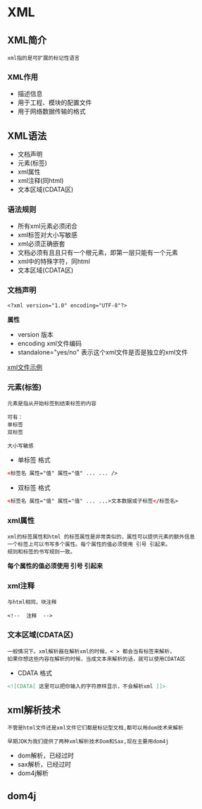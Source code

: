 XML
==


## XML简介
```text
xml指的是可扩展的标记性语言
```

### XML作用
* 描述信息
* 用于工程、模块的配置文件
* 用于网络数据传输的格式


## XML语法
* 文档声明
* 元素(标签)
* xml属性
* xml注释(同html)
* 文本区域(CDATA区)

### 语法规则
* 所有xml元素必须闭合
* xml标签对大小写敏感
* xml必须正确嵌套
* 文档必须有且且只有一个根元素，即第一层只能有一个元素
* xml中的特殊字符，同html
* 文本区域(CDATA区)

### 文档声明
```text
<?xml version="1.0" encoding="UTF-8"?>
```
**属性**  
* version  版本
* encoding  xml文件编码
* standalone="yes/no"  表示这个xml文件是否是独立的xml文件

[xml文件示例](../xml/src/books.xml)


### 元素(标签)
```text
元素是指从开始标签到结束标签的内容

可有：
单标签
双标签

大小写敏感
```
* 单标签 格式
```html
<标签名 属性="值" 属性="值" ... ... />
```
* 双标签 格式
```html
<标签名 属性="值" 属性="值" ... ...>文本数据或子标签</标签名>
```

### xml属性
```text
xml的标签属性和html 的标签属性是非常类似的，属性可以提供元素的额外信息  
一个标签上可以书写多个属性。每个属性的值必须使用 引号 引起来。  
规则和标签的书写规则一致。
```
**每个属性的值必须使用 引号 引起来**  

### xml注释
```text
与html相同，块注释

<!--  注释  -->
```

### 文本区域(CDATA区)
```text
一般情况下。xml解析器在解析xml的时候，< > 都会当有标签来解析，
如果你想这些内容在解析的时候，当成文本来解析的话，就可以使用CDATA区
```

* CDATA 格式
```xml
<![CDATA[ 这里可以把你输入的字符原样显示，不会解析xml ]]>
```

## xml解析技术
```text
不管是html文件还是xml文件它们都是标记型文档,都可以用dom技术来解析

早期JDK为我们提供了两种xml解析技术Dom和Sax,现在主要用dom4j
```
* dom解析，已经过时
* sax解析，已经过时
* dom4j解析

## dom4j

